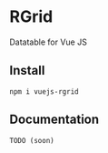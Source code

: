 # RGrid
Datatable for Vue JS

## Install
```
npm i vuejs-rgrid
```

## Documentation
```
TODO (soon)
```
